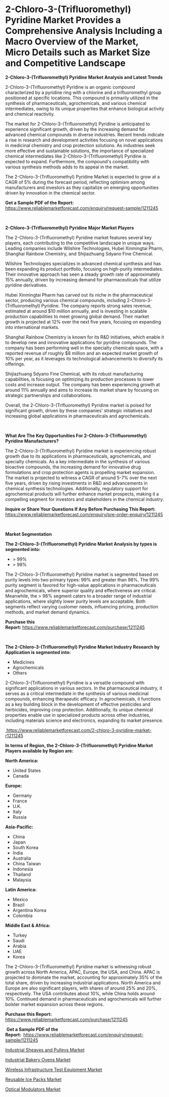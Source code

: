 <p><h1>2-Chloro-3-(Trifluoromethyl) Pyridine Market Provides a Comprehensive Analysis Including a Macro Overview of the Market, Micro Details such as Market Size and Competitive Landscape</h1></p><p><strong>2-Chloro-3-(Trifluoromethyl) Pyridine Market Analysis and Latest Trends</strong></p>
<p><p>2-Chloro-3-(Trifluoromethyl) Pyridine is an organic compound characterized by a pyridine ring with a chlorine and a trifluoromethyl group positioned at specific locations. This compound is primarily utilized in the synthesis of pharmaceuticals, agrochemicals, and various chemical intermediates, owing to its unique properties that enhance biological activity and chemical reactivity.</p><p>The market for 2-Chloro-3-(Trifluoromethyl) Pyridine is anticipated to experience significant growth, driven by the increasing demand for advanced chemical compounds in diverse industries. Recent trends indicate a rise in research and development activities focusing on novel applications in medicinal chemistry and crop protection solutions. As industries seek more effective and sustainable solutions, the importance of specialized chemical intermediates like 2-Chloro-3-(Trifluoromethyl) Pyridine is expected to expand. Furthermore, the compound's compatibility with various synthesis methods adds to its appeal in the market.</p><p>The 2-Chloro-3-(Trifluoromethyl) Pyridine Market is expected to grow at a CAGR of 5% during the forecast period, reflecting optimism among manufacturers and investors as they capitalize on emerging opportunities driven by innovation in the chemical sector.</p></p>
<p><strong>Get a Sample PDF of the Report:&nbsp;</strong> <a href="https://www.reliablemarketforecast.com/enquiry/request-sample/1211245?utm_campaign=1839&utm_medium=2&utm_source=Github&utm_content=ia&utm_term=16122024&utm_id=2-chloro-3-trifluoromethyl-pyridine">https://www.reliablemarketforecast.com/enquiry/request-sample/1211245</a></p>
<p>&nbsp;</p>
<p><strong>2-Chloro-3-(Trifluoromethyl) Pyridine Major Market Players</strong></p>
<p><p>The 2-Chloro-3-(Trifluoromethyl) Pyridine market features several key players, each contributing to the competitive landscape in unique ways. Leading companies include Wilshire Technologies, Hubei Xinmingtai Pharm, Shanghai Rainbow Chemistry, and Shijiazhuang Sdyano Fine Chemical. </p><p>Wilshire Technologies specializes in advanced chemical synthesis and has been expanding its product portfolio, focusing on high-purity intermediates. Their innovative approach has seen a steady growth rate of approximately 15% annually, driven by increasing demand for pharmaceuticals that utilize pyridine derivatives. </p><p>Hubei Xinmingtai Pharm has carved out its niche in the pharmaceutical sector, producing various chemical compounds, including 2-Chloro-3-(Trifluoromethyl) Pyridine. The company reports strong sales revenue, estimated at around $10 million annually, and is investing in scalable production capabilities to meet growing global demand. Their market growth is projected at 12% over the next five years, focusing on expanding into international markets.</p><p>Shanghai Rainbow Chemistry is known for its R&D initiatives, which enable it to develop new and innovative applications for pyridine compounds. The company has been performing well in the specialty chemicals space, with a reported revenue of roughly $8 million and an expected market growth of 10% per year, as it leverages its technological advancements to diversify its offerings.</p><p>Shijiazhuang Sdyano Fine Chemical, with its robust manufacturing capabilities, is focusing on optimizing its production processes to lower costs and increase output. The company has been experiencing growth at around 11% annually and aims to increase its market share by focusing on strategic partnerships and collaborations.</p><p>Overall, the 2-Chloro-3-(Trifluoromethyl) Pyridine market is poised for significant growth, driven by these companies' strategic initiatives and increasing global applications in pharmaceuticals and agrochemicals.</p></p>
<p>&nbsp;</p>
<p><strong>What Are The Key Opportunities For 2-Chloro-3-(Trifluoromethyl) Pyridine Manufacturers?</strong></p>
<p><p>The 2-Chloro-3-(Trifluoromethyl) Pyridine market is experiencing robust growth due to its applications in pharmaceuticals, agrochemicals, and specialty chemicals. As a key intermediate in the synthesis of various bioactive compounds, the increasing demand for innovative drug formulations and crop protection agents is propelling market expansion. The market is projected to witness a CAGR of around 5-7% over the next five years, driven by rising investments in R&D and advancements in chemical synthesis technologies. Additionally, regulatory support for agrochemical products will further enhance market prospects, making it a compelling segment for investors and stakeholders in the chemical industry.</p></p>
<p><strong>Inquire or Share Your Questions If Any Before Purchasing This Report:</strong> <a href="https://www.reliablemarketforecast.com/enquiry/pre-order-enquiry/1211245?utm_campaign=1839&utm_medium=2&utm_source=Github&utm_content=ia&utm_term=16122024&utm_id=2-chloro-3-trifluoromethyl-pyridine">https://www.reliablemarketforecast.com/enquiry/pre-order-enquiry/1211245</a></p>
<p>&nbsp;</p>
<p><strong>Market Segmentation</strong></p>
<p><strong>The 2-Chloro-3-(Trifluoromethyl) Pyridine Market Analysis by types is segmented into:</strong></p>
<p><ul><li>> 99%</li><li>> 98%</li></ul></p>
<p><p>The 2-Chloro-3-(Trifluoromethyl) Pyridine market is segmented based on purity levels into two primary types: 99% and greater than 98%. The 99% purity segment is favored for high-value applications in pharmaceuticals and agrochemicals, where superior quality and effectiveness are critical. Meanwhile, the > 98% segment caters to a broader range of industrial applications, where slightly lower purity levels are acceptable. Both segments reflect varying customer needs, influencing pricing, production methods, and market demand dynamics.</p></p>
<p><strong>Purchase this Report:&nbsp;</strong><a href="https://www.reliablemarketforecast.com/purchase/1211245?utm_campaign=1839&utm_medium=2&utm_source=Github&utm_content=ia&utm_term=16122024&utm_id=2-chloro-3-trifluoromethyl-pyridine">https://www.reliablemarketforecast.com/purchase/1211245</a></p>
<p>&nbsp;</p>
<p><strong>The 2-Chloro-3-(Trifluoromethyl) Pyridine Market Industry Research by Application is segmented into:</strong></p>
<p><ul><li>Medicines</li><li>Agrochemicals</li><li>Others</li></ul></p>
<p><p>2-Chloro-3-(Trifluoromethyl) Pyridine is a versatile compound with significant applications in various sectors. In the pharmaceutical industry, it serves as a critical intermediate in the synthesis of various medicinal compounds, enhancing therapeutic efficacy. In agrochemicals, it functions as a key building block in the development of effective pesticides and herbicides, improving crop protection. Additionally, its unique chemical properties enable use in specialized products across other industries, including materials science and electronics, expanding its market presence.</p></p>
<p><a href="https://www.reliablemarketforecast.com/2-chloro-3-pyridine-market-r1211245?utm_campaign=1839&utm_medium=2&utm_source=Github&utm_content=ia&utm_term=16122024&utm_id=2-chloro-3-trifluoromethyl-pyridine">&nbsp;https://www.reliablemarketforecast.com/2-chloro-3-pyridine-market-r1211245</a></p>
<p><strong>In terms of Region, the 2-Chloro-3-(Trifluoromethyl) Pyridine Market Players available by Region are:</strong></p>
<p>
    <p> <strong> North America: </strong>
        <ul>
            <li>United States</li>
            <li>Canada</li>
        </ul>
        </p> 
    <p> <strong> Europe: </strong>
        <ul>
            <li>Germany</li>
            <li>France</li>
            <li>U.K.</li>
            <li>Italy</li>
            <li>Russia</li>
        </ul>
        </p> 
    <p> <strong> Asia-Pacific: </strong>
        <ul>
            <li>China</li>
            <li>Japan</li>
            <li>South Korea</li>
            <li>India</li>
            <li>Australia</li>
            <li>China Taiwan</li>
            <li>Indonesia</li>
            <li>Thailand</li>
            <li>Malaysia</li>
        </ul>
        </p> 
    <p> <strong> Latin America: </strong>
        <ul>
            <li>Mexico</li>
            <li>Brazil</li>
            <li>Argentina Korea</li>
            <li>Colombia</li>
        </ul>
        </p> 
    <p> <strong> Middle East & Africa: </strong>
        <ul>
            <li>Turkey</li>
            <li>Saudi</li>
            <li>Arabia</li>
            <li>UAE</li>
            <li>Korea</li>
        </ul>
    </p>
    </p>
<p><p>The 2-Chloro-3-(Trifluoromethyl) Pyridine market is witnessing robust growth across North America, APAC, Europe, the USA, and China. APAC is projected to dominate the market, accounting for approximately 35% of the total share, driven by increasing industrial applications. North America and Europe are also significant players, with shares of around 25% and 20%, respectively. The USA contributes about 10%, while China holds around 10%. Continued demand in pharmaceuticals and agrochemicals will further bolster market expansion across these regions.</p></p>
<p><strong>Purchase this Report: </strong><a href="https://www.reliablemarketforecast.com/purchase/1211245?utm_campaign=1839&utm_medium=2&utm_source=Github&utm_content=ia&utm_term=16122024&utm_id=2-chloro-3-trifluoromethyl-pyridine">https://www.reliablemarketforecast.com/purchase/1211245</a></p>
<p>&nbsp;<strong>Get a Sample PDF of the Report:&nbsp;&nbsp;</strong><a href="https://www.reliablemarketforecast.com/enquiry/request-sample/1211245?utm_campaign=1839&utm_medium=2&utm_source=Github&utm_content=ia&utm_term=16122024&utm_id=2-chloro-3-trifluoromethyl-pyridine">https://www.reliablemarketforecast.com/enquiry/request-sample/1211245</a></p>
<p><strong></strong></p>
<p><p><a href="https://www.linkedin.com/pulse/international-industrial-sheaves-pulleys-market-growing-extraordinary-0evue?utm_campaign=1839&utm_medium=2&utm_source=Github&utm_content=ia&utm_term=16122024&utm_id=2-chloro-3-trifluoromethyl-pyridine">Industrial Sheaves and Pulleys Market</a></p><p><a href="https://www.linkedin.com/pulse/industrial-bakery-ovens-market-evolution-global-trends-regional-nrzff?utm_campaign=1839&utm_medium=2&utm_source=Github&utm_content=ia&utm_term=16122024&utm_id=2-chloro-3-trifluoromethyl-pyridine">Industrial Bakery Ovens Market</a></p><p><a href="https://www.linkedin.com/pulse/fore-clarion-insight-j6xzf?utm_campaign=1839&utm_medium=2&utm_source=Github&utm_content=ia&utm_term=16122024&utm_id=2-chloro-3-trifluoromethyl-pyridine">Wireless Infrastructure Test Equipment Market</a></p><p><a href="https://www.linkedin.com/pulse/reusable-ice-packs-market-demand-revenue-insights-59-cagr-forecast-9gfjf?utm_campaign=1839&utm_medium=2&utm_source=Github&utm_content=ia&utm_term=16122024&utm_id=2-chloro-3-trifluoromethyl-pyridine">Reusable Ice Packs Market</a></p><p><a href="https://www.linkedin.com/pulse/future-growth-prospects-optical-modulators-market-size-expected-af1ge?utm_campaign=1839&utm_medium=2&utm_source=Github&utm_content=ia&utm_term=16122024&utm_id=2-chloro-3-trifluoromethyl-pyridine">Optical Modulators Market</a></p></p>